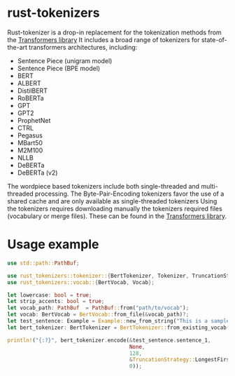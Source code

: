 # rust-tokenizers

Rust-tokenizer is a drop-in replacement for the tokenization methods from the [Transformers library](https://github.com/huggingface/transformers)
It includes a broad range of tokenizers for state-of-the-art transformers architectures, including:
- Sentence Piece (unigram model)
- Sentence Piece (BPE model)
- BERT
- ALBERT
- DistilBERT
- RoBERTa
- GPT
- GPT2
- ProphetNet
- CTRL
- Pegasus
- MBart50
- M2M100
- NLLB
- DeBERTa
- DeBERTa (v2)

The wordpiece based tokenizers include both single-threaded and multi-threaded processing. The Byte-Pair-Encoding tokenizers favor the use of a shared cache and are only available as single-threaded tokenizers
Using the tokenizers requires downloading manually the tokenizers required files (vocabulary or merge files). These can be found in the [Transformers library](https://github.com/huggingface/transformers).

# Usage example

```rust
use std::path::PathBuf;

use rust_tokenizers::tokenizer::{BertTokenizer, Tokenizer, TruncationStrategy};
use rust_tokenizers::vocab::{BertVocab, Vocab};

let lowercase: bool = true;
let strip_accents: bool = true;
let vocab_path: PathBuf  = PathBuf::from("path/to/vocab");
let vocab: BertVocab = BertVocab::from_file(&vocab_path)?;
let test_sentence: Example = Example::new_from_string("This is a sample sentence to be tokenized");
let bert_tokenizer: BertTokenizer = BertTokenizer::from_existing_vocab(vocab, lowercase, strip_accents);

println!("{:?}", bert_tokenizer.encode(&test_sentence.sentence_1,
                                       None,
                                       128,
                                       &TruncationStrategy::LongestFirst,
                                       0));
```
